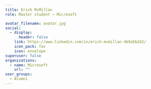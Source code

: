 ```yaml
---
title: Erich McMillan
role: Master student → Microsoft

avatar_filename: avatar.jpg
social:
  - display:
      header: false
    link: https://www.linkedin.com/in/erich-mcmillan-4b9a5b242/
    icon_pack: fas
    icon: envelope
superuser: false
organizations:
  - name: Microsoft
    url: ""
user_groups:
  - Alumni
---
```

